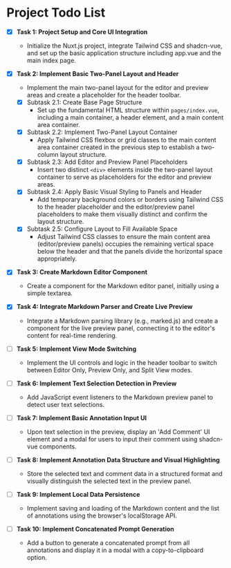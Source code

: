 # Project Todo List

- [x] **Task 1: Project Setup and Core UI Integration**
  - Initialize the Nuxt.js project, integrate Tailwind CSS and shadcn-vue, and set up the basic application structure including app.vue and the main index page.

- [x] **Task 2: Implement Basic Two-Panel Layout and Header**
  - Implement the main two-panel layout for the editor and preview areas and create a placeholder for the header toolbar.
  - [x] Subtask 2.1: Create Base Page Structure
    - Set up the fundamental HTML structure within `pages/index.vue`, including a main container, a header element, and a main content area container.
  - [x] Subtask 2.2: Implement Two-Panel Layout Container
    - Apply Tailwind CSS flexbox or grid classes to the main content area container created in the previous step to establish a two-column layout structure.
  - [x] Subtask 2.3: Add Editor and Preview Panel Placeholders
    - Insert two distinct `<div>` elements inside the two-panel layout container to serve as placeholders for the editor and preview areas.
  - [x] Subtask 2.4: Apply Basic Visual Styling to Panels and Header
    - Add temporary background colors or borders using Tailwind CSS to the header placeholder and the editor/preview panel placeholders to make them visually distinct and confirm the layout structure.
  - [x] Subtask 2.5: Configure Layout to Fill Available Space
    - Adjust Tailwind CSS classes to ensure the main content area (editor/preview panels) occupies the remaining vertical space below the header and that the panels divide the horizontal space appropriately.

- [x] **Task 3: Create Markdown Editor Component**
  - Create a component for the Markdown editor panel, initially using a simple textarea.

- [x] **Task 4: Integrate Markdown Parser and Create Live Preview**
  - Integrate a Markdown parsing library (e.g., marked.js) and create a component for the live preview panel, connecting it to the editor's content for real-time rendering.

- [ ] **Task 5: Implement View Mode Switching**
  - Implement the UI controls and logic in the header toolbar to switch between Editor Only, Preview Only, and Split View modes.

- [ ] **Task 6: Implement Text Selection Detection in Preview**
  - Add JavaScript event listeners to the Markdown preview panel to detect user text selections.

- [ ] **Task 7: Implement Basic Annotation Input UI**
  - Upon text selection in the preview, display an 'Add Comment' UI element and a modal for users to input their comment using shadcn-vue components.

- [ ] **Task 8: Implement Annotation Data Structure and Visual Highlighting**
  - Store the selected text and comment data in a structured format and visually distinguish the selected text in the preview panel.

- [ ] **Task 9: Implement Local Data Persistence**
  - Implement saving and loading of the Markdown content and the list of annotations using the browser's localStorage API.

- [ ] **Task 10: Implement Concatenated Prompt Generation**
  - Add a button to generate a concatenated prompt from all annotations and display it in a modal with a copy-to-clipboard option.
